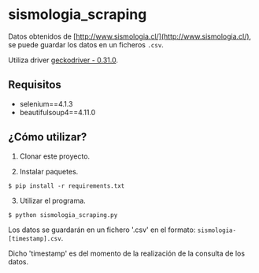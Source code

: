 # sismologia_scraping
Datos obtenidos de [http://www.sismologia.cl/](http://www.sismologia.cl/), se puede guardar los datos en un ficheros `.csv`.

Utiliza driver [geckodriver - 0.31.0](https://github.com/mozilla/geckodriver/releases).


## Requisitos
* selenium==4.1.3
* beautifulsoup4==4.11.0


## ¿Cómo utilizar?

1. Clonar este proyecto.

2. Instalar paquetes.
```
$ pip install -r requirements.txt
```

3. Utilizar el programa.
```
$ python sismologia_scraping.py
```


Los datos se guardarán en un fichero '.csv' en el formato: `sismologia-[timestamp].csv`.

Dicho 'timestamp' es del momento de la realización de la consulta de los datos.
